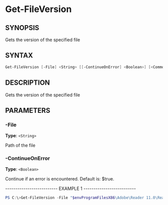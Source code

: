 Get-FileVersion
===============

SYNOPSIS
--------

Gets the version of the specified file

SYNTAX
------

```powershell
Get-FileVersion [-File] <String> [[-ContinueOnError] <Boolean>] [<CommonParameters>]
```

DESCRIPTION
-----------

Gets the version of the specified file

PARAMETERS
----------

### -File

**Type**: `<String>`

Path of the file

### -ContinueOnError

**Type**: `<Boolean>`

Continue if an error is encountered. Default is: $true.

-------------------------- EXAMPLE 1 --------------------------

```powershell
PS C:\>Get-FileVersion -File "$envProgramFilesX86\Adobe\Reader 11.0\Reader\AcroRd32.exe"
```
